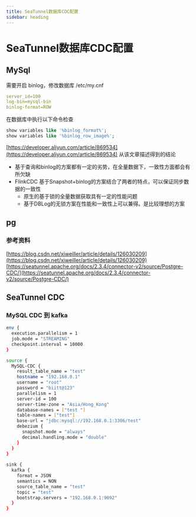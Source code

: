 ```yaml
---
title: SeaTunnel数据库CDC配置
sidebar: heading
---
```


# SeaTunnel数据库CDC配置

## MySql

需要开启 binlog，修改数据库 /etc/my.cnf

```yaml
server_id=100
log-bin=mysql-bin
binlog-format=ROW
```

在数据库中执行以下命令检查

```sql
show variables like '%binlog_format%';
show variables like '%binlog_row_image%';
```

[https://developer.aliyun.com/article/869534](https://developer.aliyun.com/article/869534)
从该文章描述得到的结论

- 基于查询和binlog的方案都有一定的劣势，在全量数据下，一致性方面都会有所欠缺
- FlinkCDC 基于Snapshot+binlog的方案结合了两者的特点，可以保证同步数据的一致性
   - 原生的基于锁的全量数据获取具有一定的性能问题
   - 基于DBLog的无锁方案在性能和一致性上可以兼得。是比较理想的方案

## pg

### 参考资料

[https://blog.csdn.net/xiweiller/article/details/126030209](https://blog.csdn.net/xiweiller/article/details/126030209)
[https://seatunnel.apache.org/docs/2.3.4/connector-v2/source/Postgre-CDC/](https://seatunnel.apache.org/docs/2.3.4/connector-v2/source/Postgre-CDC/)

## SeaTunnel CDC

### MySQL CDC 到 kafka

```bash
env {
  execution.parallelism = 1
  job.mode = "STREAMING"
  checkpoint.interval = 10000
}

source {
  MySQL-CDC {
    result_table_name = "test"
  	hostname = "192.168.0.1"
    username = "root"
    password = "biitt@123"
    parallelism = 1
  	server-id = 100
  	server-time-zone = "Asia/Hong_Kong"
  	database-names = ["test "]
  	table-names = ["test"]
  	base-url = "jdbc:mysql://192.168.0.1:3306/test"
    debezium {
      snapshot.mode = "always"
      decimal.handling.mode = "double"
    }
  }
}
 
sink {
  kafka {
    format = JSON
    semantics = NON
    source_table_name = "test"
    topic = "test"
    bootstrap.servers = "192.168.0.1:9092"
  }
}
```
